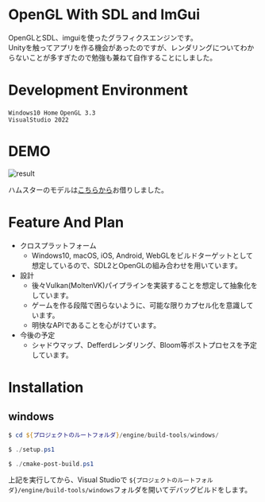 # OpenGL With SDL and ImGui

OpenGLとSDL、imguiを使ったグラフィクスエンジンです。  
Unityを触ってアプリを作る機会があったのですが、レンダリングについてわからないことが多すぎたので勉強も兼ねて自作することにしました。

# Development Environment

``Windows10 Home``
``OpenGL 3.3``  
``VisualStudio 2022``

# DEMO

![result](https://github.com/machumun/opengl-with-sdl-and-imgui/blob/main/readme2.gif)

ハムスターのモデルは[こちらから](https://sketchfab.com/3d-models/hamtaro-7d195612e7814905aa1bfefd13b80be1)お借りしました。

# Feature And Plan

* クロスプラットフォーム
  * Windows10, macOS, iOS, Android, WebGLをビルドターゲットとして想定しているので、SDL2とOpenGLの組み合わせを用いています。
* 設計
  * 後々Vulkan(MoltenVK)パイプラインを実装することを想定して抽象化をしています。
  * ゲームを作る段階で困らないように、可能な限りカプセル化を意識しています。
  * 明快なAPIであることを心がけています。
* 今後の予定
  * シャドウマップ、Defferdレンダリング、Bloom等ポストプロセスを予定しています。

# Installation

## windows
```powershell
$ cd ${プロジェクトのルートフォルダ}/engine/build-tools/windows/

$ ./setup.ps1

$ ./cmake-post-build.ps1
```

上記を実行してから、Visual Studioで  ``${プロジェクトのルートフォルダ}/engine/build-tools/windows``フォルダを開いてデバッグビルドをします。
